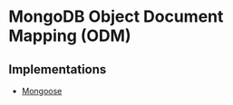 # MongoDB Object Document Mapping (ODM)

## Implementations

- [Mongoose](/mongoose/README.md)

<!--
MikroORM
Prisma
TypeORM
-->
